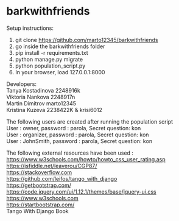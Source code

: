 # barkwithfriends
Setup instructions:
1) git clone https://github.com/marto12345/barkwithfriends
2) go inside the barkwithfriends folder
3) pip install -r requirements.txt
4) python manage.py migrate
5) python population_script.py
6) In your browser, load 127.0.0.1:8000

Developers:<br />
Tanya Kostadinova 2248916k<br />
Viktoria Nankova 2248917n<br />
Martin Dimitrov marto12345<br />
Kristina Kuzeva 2238422K & krisi6012<br />

The following users are created after running the population script<br />
User : owner, password : parola, Secret question: kon<br />
User : organizer, password : parola, Secret question: kon<br />
User : JohnSmith, password : parola, Secret question: kon<br />

The following external resources have been used :<br />
https://www.w3schools.com/howto/howto_css_user_rating.asp<br />
https://jsfiddle.net/leaverou/CGP87/<br />
https://stackoverflow.com<br />
https://github.com/leifos/tango_with_django<br />
https://getbootstrap.com/<br />
https://code.jquery.com/ui/1.12.1/themes/base/jquery-ui.css<br />
https://www.w3schools.com<br />
https://startbootstrap.com/<br />
Tango With Django Book<br />